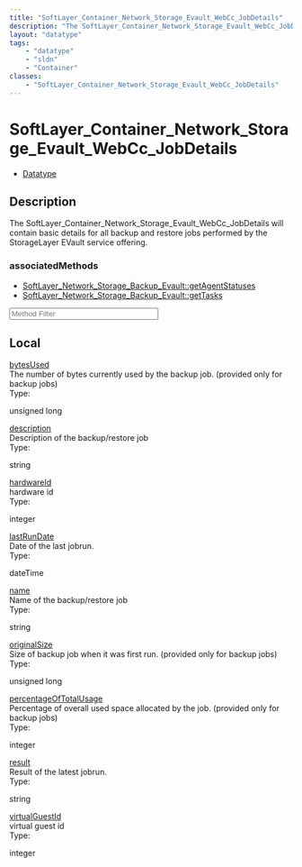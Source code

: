 ```yaml
---
title: "SoftLayer_Container_Network_Storage_Evault_WebCc_JobDetails"
description: "The SoftLayer_Container_Network_Storage_Evault_WebCc_JobDetails will contain basic details for all backup and restore jo... "
layout: "datatype"
tags:
    - "datatype"
    - "sldn"
    - "Container"
classes:
    - "SoftLayer_Container_Network_Storage_Evault_WebCc_JobDetails"
---
```


# SoftLayer_Container_Network_Storage_Evault_WebCc_JobDetails
<div id='service-datatype'>
    <ul id='sldn-reference-tabs'>
        <li id='datatype'> <a href='/reference/datatypes/SoftLayer_Container_Network_Storage_Evault_WebCc_JobDetails' >Datatype</a></li>
    </ul>
</div>

## Description 
The SoftLayer_Container_Network_Storage_Evault_WebCc_JobDetails will contain basic details for all backup and restore jobs performed by the StorageLayer EVault service offering. 


### associatedMethods

*  [SoftLayer_Network_Storage_Backup_Evault::getAgentStatuses](/reference/services/SoftLayer_Network_Storage_Backup_Evault/getAgentStatuses )
*  [SoftLayer_Network_Storage_Backup_Evault::getTasks](/reference/services/SoftLayer_Network_Storage_Backup_Evault/getTasks )





<!-- Service Filer BEGIN -->
<div class="view-filters">
        <div class="clearfix">
            <div class="search-input-box">
                <input placeholder="Method Filter" onkeyup="titleSearch(inputId='prop-input', divId='properties', elementClass='prop-row')" 
                    type="text" id="prop-input" value="" size="30" maxlength="128" class="form-text">
            </div>
        </div>
</div>
<!-- Service Filer END -->

<div id="properties" class="content">
    <div id="localProperties" class="prop-content" >
        <h2>Local</h2>
                <div class='prop-row views-row'>
            <span class='views-field-title'><a href="#bytesUsed" name=bytesUsed>bytesUsed</a></span>
            <div class='views-field-body'>The number of bytes currently used by the backup job. (provided only for backup jobs) </div>
            <span class="type-label">Type:</span> <div class='type-content'><p>unsigned long</p></div>
        </div>
                <div class='prop-row views-row'>
            <span class='views-field-title'><a href="#description" name=description>description</a></span>
            <div class='views-field-body'>Description of the backup/restore job </div>
            <span class="type-label">Type:</span> <div class='type-content'><p>string</p></div>
        </div>
                <div class='prop-row views-row'>
            <span class='views-field-title'><a href="#hardwareId" name=hardwareId>hardwareId</a></span>
            <div class='views-field-body'>hardware id </div>
            <span class="type-label">Type:</span> <div class='type-content'><p>integer</p></div>
        </div>
                <div class='prop-row views-row'>
            <span class='views-field-title'><a href="#lastRunDate" name=lastRunDate>lastRunDate</a></span>
            <div class='views-field-body'>Date of the last jobrun. </div>
            <span class="type-label">Type:</span> <div class='type-content'><p>dateTime</p></div>
        </div>
                <div class='prop-row views-row'>
            <span class='views-field-title'><a href="#name" name=name>name</a></span>
            <div class='views-field-body'>Name of the backup/restore job </div>
            <span class="type-label">Type:</span> <div class='type-content'><p>string</p></div>
        </div>
                <div class='prop-row views-row'>
            <span class='views-field-title'><a href="#originalSize" name=originalSize>originalSize</a></span>
            <div class='views-field-body'>Size of backup job when it was first run. (provided only for backup jobs) </div>
            <span class="type-label">Type:</span> <div class='type-content'><p>unsigned long</p></div>
        </div>
                <div class='prop-row views-row'>
            <span class='views-field-title'><a href="#percentageOfTotalUsage" name=percentageOfTotalUsage>percentageOfTotalUsage</a></span>
            <div class='views-field-body'>Percentage of overall used space allocated by the job. (provided only for backup jobs) </div>
            <span class="type-label">Type:</span> <div class='type-content'><p>integer</p></div>
        </div>
                <div class='prop-row views-row'>
            <span class='views-field-title'><a href="#result" name=result>result</a></span>
            <div class='views-field-body'>Result of the latest jobrun. </div>
            <span class="type-label">Type:</span> <div class='type-content'><p>string</p></div>
        </div>
                <div class='prop-row views-row'>
            <span class='views-field-title'><a href="#virtualGuestId" name=virtualGuestId>virtualGuestId</a></span>
            <div class='views-field-body'>virtual guest id </div>
            <span class="type-label">Type:</span> <div class='type-content'><p>integer</p></div>
        </div>
            </div>
    </div>


